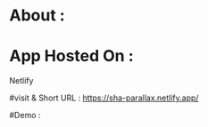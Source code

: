 # About :


# App Hosted On :
Netlify

#visit & Short URL :
https://sha-parallax.netlify.app/

#Demo :
